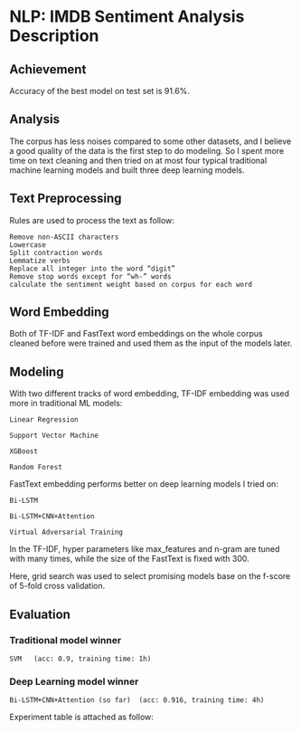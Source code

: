 # NLP: IMDB Sentiment Analysis Description

## Achievement
Accuracy of the best model on test set is 91.6%.

## Analysis

The corpus has less noises compared to some other datasets, and I believe a good quality of the data is the first step to do modeling. So I spent more time on text cleaning and then tried on at most four typical traditional machine learning models and built three deep learning models.

## Text Preprocessing

Rules are used to process the text as follow:

    Remove non-ASCII characters
    Lowercase
    Split contraction words 
    Lemmatize verbs
    Replace all integer into the word “digit” 
    Remove stop words except for “wh-” words
    calculate the sentiment weight based on corpus for each word 

## Word Embedding
Both of TF-IDF and FastText word embeddings on the whole corpus cleaned before were trained and used them as the input of the models later.

## Modeling
With two different tracks of word embedding, TF-IDF embedding was used more in traditional ML models:

    Linear Regression

    Support Vector Machine

    XGBoost

    Random Forest

FastText embedding performs better on deep learning models I tried on: 
    
    Bi-LSTM

    Bi-LSTM+CNN+Attention

    Virtual Adversarial Training

In the TF-IDF, hyper parameters like max_features and n-gram are tuned with many times, while the size of the FastText is fixed with 300.

Here, grid search was used to select promising models base on the f-score of 5-fold cross validation.

## Evaluation

### Traditional model winner

    SVM   (acc: 0.9, training time: 1h)

### Deep Learning model winner

    Bi-LSTM+CNN+Attention (so far)  (acc: 0.916, training time: 4h)

Experiment table is attached as follow:



